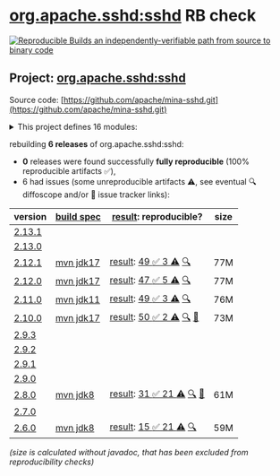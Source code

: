 [org.apache.sshd:sshd](https://central.sonatype.com/artifact/org.apache.sshd/sshd/versions) RB check
=======

[![Reproducible Builds](https://reproducible-builds.org/images/logos/rb.svg) an independently-verifiable path from source to binary code](https://reproducible-builds.org/)

## Project: [org.apache.sshd:sshd](https://central.sonatype.com/artifact/org.apache.sshd/sshd/versions)

Source code: [https://github.com/apache/mina-sshd.git](https://github.com/apache/mina-sshd.git)

<details><summary>This project defines 16 modules:</summary>

* [org.apache.sshd:apache-sshd](https://central.sonatype.com/artifact/org.apache.sshd/apache-sshd/2.12.1)
* [org.apache.sshd:sshd](https://central.sonatype.com/artifact/org.apache.sshd/sshd/2.12.1)
* [org.apache.sshd:sshd-cli](https://central.sonatype.com/artifact/org.apache.sshd/sshd-cli/2.12.1)
* [org.apache.sshd:sshd-common](https://central.sonatype.com/artifact/org.apache.sshd/sshd-common/2.12.1)
* [org.apache.sshd:sshd-contrib](https://central.sonatype.com/artifact/org.apache.sshd/sshd-contrib/2.12.1)
* [org.apache.sshd:sshd-core](https://central.sonatype.com/artifact/org.apache.sshd/sshd-core/2.12.1)
* [org.apache.sshd:sshd-git](https://central.sonatype.com/artifact/org.apache.sshd/sshd-git/2.12.1)
* [org.apache.sshd:sshd-ldap](https://central.sonatype.com/artifact/org.apache.sshd/sshd-ldap/2.12.1)
* [org.apache.sshd:sshd-mina](https://central.sonatype.com/artifact/org.apache.sshd/sshd-mina/2.12.1)
* [org.apache.sshd:sshd-netty](https://central.sonatype.com/artifact/org.apache.sshd/sshd-netty/2.12.1)
* [org.apache.sshd:sshd-openpgp](https://central.sonatype.com/artifact/org.apache.sshd/sshd-openpgp/2.12.1)
* [org.apache.sshd:sshd-osgi](https://central.sonatype.com/artifact/org.apache.sshd/sshd-osgi/2.12.1)
* [org.apache.sshd:sshd-putty](https://central.sonatype.com/artifact/org.apache.sshd/sshd-putty/2.12.1)
* [org.apache.sshd:sshd-scp](https://central.sonatype.com/artifact/org.apache.sshd/sshd-scp/2.12.1)
* [org.apache.sshd:sshd-sftp](https://central.sonatype.com/artifact/org.apache.sshd/sshd-sftp/2.12.1)
* [org.apache.sshd:sshd-spring-sftp](https://central.sonatype.com/artifact/org.apache.sshd/sshd-spring-sftp/2.12.1)
</details>

rebuilding **6 releases** of org.apache.sshd:sshd:
- **0** releases were found successfully **fully reproducible** (100% reproducible artifacts :white_check_mark:),
- 6 had issues (some unreproducible artifacts :warning:, see eventual :mag: diffoscope and/or :memo: issue tracker links):

| version | [build spec](/BUILDSPEC.md) | [result](https://reproducible-builds.org/docs/jvm/): reproducible? | size |
| -- | --------- | ------ | -- |
| [2.13.1](https://central.sonatype.com/artifact/org.apache.sshd/sshd/2.13.1/pom) | | | |
| [2.13.0](https://central.sonatype.com/artifact/org.apache.sshd/sshd/2.13.0/pom) | | | |
| [2.12.1](https://central.sonatype.com/artifact/org.apache.sshd/sshd/2.12.1/pom) | [mvn jdk17](sshd-2.12.1.buildspec) | [result](sshd-2.12.1.buildinfo): [49 :white_check_mark:  3 :warning:](sshd-2.12.1.buildcompare) [:mag:](sshd-2.12.1.diffoscope) | 77M |
| [2.12.0](https://central.sonatype.com/artifact/org.apache.sshd/sshd/2.12.0/pom) | [mvn jdk17](sshd-2.12.0.buildspec) | [result](sshd-2.12.0.buildinfo): [47 :white_check_mark:  5 :warning:](sshd-2.12.0.buildcompare) [:mag:](sshd-2.12.0.diffoscope) | 77M |
| [2.11.0](https://central.sonatype.com/artifact/org.apache.sshd/sshd/2.11.0/pom) | [mvn jdk11](sshd-2.11.0.buildspec) | [result](sshd-2.11.0.buildinfo): [49 :white_check_mark:  3 :warning:](sshd-2.11.0.buildcompare) [:mag:](sshd-2.11.0.diffoscope) | 76M |
| [2.10.0](https://central.sonatype.com/artifact/org.apache.sshd/sshd/2.10.0/pom) | [mvn jdk17](sshd-2.10.0.buildspec) | [result](sshd-2.10.0.buildinfo): [50 :white_check_mark:  2 :warning:](sshd-2.10.0.buildcompare) [:mag:](sshd-2.10.0.diffoscope) [:memo:](https://github.com/apache/mina-sshd/pull/378) | 73M |
| [2.9.3](https://central.sonatype.com/artifact/org.apache.sshd/sshd/2.9.3/pom) | | | |
| [2.9.2](https://central.sonatype.com/artifact/org.apache.sshd/sshd/2.9.2/pom) | | | |
| [2.9.1](https://central.sonatype.com/artifact/org.apache.sshd/sshd/2.9.1/pom) | | | |
| [2.9.0](https://central.sonatype.com/artifact/org.apache.sshd/sshd/2.9.0/pom) | | | |
| [2.8.0](https://central.sonatype.com/artifact/org.apache.sshd/sshd/2.8.0/pom) | [mvn jdk8](sshd-2.8.0.buildspec) | [result](sshd-2.8.0.buildinfo): [31 :white_check_mark:  21 :warning:](sshd-2.8.0.buildcompare) [:mag:](sshd-2.8.0.diffoscope) [:memo:](https://github.com/apache/mina-sshd/pull/271) | 61M |
| [2.7.0](https://central.sonatype.com/artifact/org.apache.sshd/sshd/2.7.0/pom) | | | |
| [2.6.0](https://central.sonatype.com/artifact/org.apache.sshd/sshd/2.6.0/pom) | [mvn jdk8](sshd-2.6.0.buildspec) | [result](sshd-2.6.0.buildinfo): [15 :white_check_mark:  21 :warning:](sshd-2.6.0.buildcompare) [:mag:](sshd-2.6.0.diffoscope) | 59M |

<i>(size is calculated without javadoc, that has been excluded from reproducibility checks)</i>
